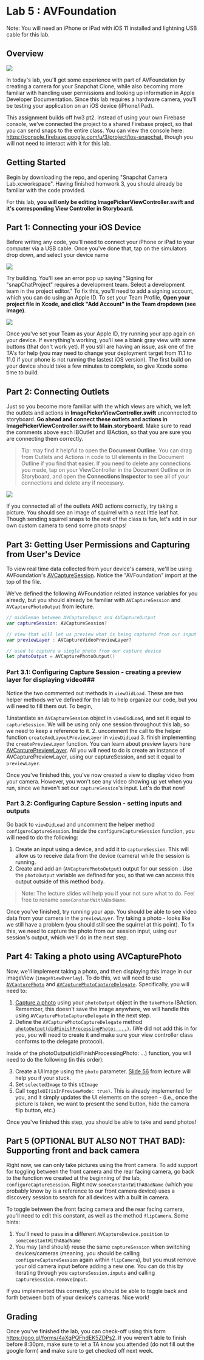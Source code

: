 # Lab 5 : AVFoundation #
Note: You will need an iPhone or iPad with iOS 11 installed and lightning USB cable for this lab.

## Overview ##

![](/README-images/camera-preview.gif)

In today's lab, you'll get some experience with part of AVFoundation by creating a camera for your Snapchat Clone, while also becoming more familiar with handling user permissions and looking up information in Apple Developer Documentation. Since this lab requires a hardware camera, you'll be testing your application on an iOS device (iPhone/iPad).

This assignment builds off hw3 pt2. Instead of using your own Firebase console, we've connected the project to a shared Firebase project, so that you can send snaps to the entire class. You can view the console here: https://console.firebase.google.com/u/3/project/ios-snapchat, though you will not need to interact with it for this lab. 

## Getting Started ##

Begin by downloading the repo, and opening "Snapchat Camera Lab.xcworkspace". Having finished homwork 3, you should already be familiar with the code provided. 

For this lab, **you will only be editing ImagePickerViewController.swift and it's corresponding View Controller in Storyboard.**

## Part 1: Connecting your iOS Device ##

Before writing any code, you'll need to connect your iPhone or iPad to your computer via a USB cable. Once you've done that, tap on the simulators drop down, and select your device name

![](/README-images/README-1.png)

Try building. You'll see an error pop up saying "Signing for "snapChatProject" requires a development team. Select a development team in the project editor." To fix this, you'll need to add a signing account, which you can do using an Apple ID. To set your Team Profile, **Open your project file in Xcode, and click "Add Account" in the Team dropdown (see image)**.

![](/README-images/README-2.png)

Once you've set your Team as your Apple ID, try running your app again on your device. If everything's working, you'll see a blank gray view with some buttons (that don't work yet). If you still are having an issue, ask one of the TA's for help (you may need to change your deployment target from 11.1 to 11.0 if your phone is not running the lastest iOS version). The first build on your device should take a few minutes to complete, so give Xcode some time to build.

## Part 2: Connecting Outlets ##
Just so you become more familiar with the which views are which, we left the outlets and actions in **ImagePickerViewController.swift** unconnected to storyboard. **Go ahead and connect these outlets and actions in ImagePickerViewController.swift to Main.storyboard**. Make sure to read the comments above each IBOutlet and IBAction, so that you are sure you are connecting them correctly.
 
 > Tip: may find it helpful to open the **Document Outline**. You can drag from Outlets and Actions in code to UI elements in the Document Outline if you find that easier. If you need to delete any connections you made, tap on your ViewController in the Document Outline or in Storyboard, and open the **Connections Inspector** to see all of your connections and delete any if necessary.
 
![](/README-images/README-3.png)

If you connected all of the outlets AND actions correctly, try taking a picture. You should see an image of squirrel with a neat little leaf hat. Though sending squirrel snaps to the rest of the class is fun, let's add in our own custom camera to send some photo snaps!

## Part 3: Getting User Permissions and Capturing from User's Device ##

To view real time data collected from your device's camera, we'll be using AVFoundation's [AVCaptureSession](https://developer.apple.com/reference/avfoundation/avcapturesession). Notice the "AVFoundation" import at the top of the file.

We've defined the following AVFoundation related instance variables for you already, but you should already be familiar with `AVCaptureSession` and `AVCapturePhotoOutput` from lecture. 

```swift
// middleman between AVCaptureInput and AVCaptureOutput
var captureSession: AVCaptureSession?

// view that will let us preview what is being captured from our input
var previewLayer : AVCaptureVideoPreviewLayer?

// used to capture a single photo from our capture device
let photoOutput = AVCapturePhotoOutput()
```
    
### Part 3.1: Configuring Capture Session - creating a preview layer for displaying video###

Notice the two commented out methods in `viewDidLoad`. These are two helper methods we've defined for the lab to help organize our code, but you will need to fill them out. To begin, 

 1.instantiate an `AVCaptureSession` object in `viewDidLoad`, and set it equal to `captureSession`. We will be using only one session throughout this lab, so we need to keep a reference to it. 
 2. uncomment the call to the helper function `createAndLayoutPreviewLayer` in `viewDidLoad`
 3. finish implementing the `createPreviewLayer` function. You can learn about preview layers here [AVCapturePreviewLayer](https://developer.apple.com/reference/avfoundation/avcapturepreviewlayer). All you will need to do is create an instance of AVCapturePreviewLayer, using our captureSession, and set it equal to  `previewLayer`.

Once you've finished this, you've now created a view to display video from your camera. However, you won't see any video showing up yet when you run, since we haven't set our `captureSession`'s input. Let's do that now!

### Part 3.2: Configuring Capture Session - setting inputs and outputs ###
Go back to `viewDidLoad` and uncomment the helper method `configureCaptureSession`. Inside the `configureCaptureSession` function, you will need to do the following:

 1. Create an input using a device, and add it to `captureSession`. This will allow us to receive data from the device (camera) while the session is running.
 2. Create and add an (`AVCapturePhotoOutput`) output for our session . Use the `photoOutput` variable we defined for you, so that we can access this output outside of this method body.
  
> Note: The lecture slides will help you if your not sure what to do. Feel free to rename `someConstantWithABadName`.
    
Once you've finished, try running your app. You should be able to see video data from your camera in the `previewLayer`. Try taking a photo - looks like we still have a problem (you should still see the squirrel at this point). To fix this, we need to capture the photo from our session input, using our session's output, which we'll do in the next step.

## Part 4: Taking a photo using AVCapturePhoto  ##
Now, we'll implement taking a photo, and then displaying this image in our imageView (`imageViewOverlay`). To do this, we will need to use [`AVCapturePhoto`](https://developer.apple.com/documentation/avfoundation/avcapturephoto) and [`AVCapturePhotoCaptureDelegate`](https://developer.apple.com/documentation/avfoundation/avcapturephotocapturedelegate). Specifically, you will need to:

 1. [Capture a photo](https://developer.apple.com/documentation/avfoundation/avcapturephotooutput/1648765-capturephoto) using your `photoOutput` object in the `takePhoto` IBAction. Remember, this doesn't save the image anywhere, we will handle this using `AVCapturePhotoCaptureDelegate` in the next step.
 2. Define the `AVCapturePhotoCaptureDelegate` method [`photoOutput(didFinishProcessingPhoto: ...)`](https://developer.apple.com/documentation/avfoundation/avcapturephotocapturedelegate/2873949-photooutput). (We did not add this in for you, you will need to create it and make sure your view controller class conforms to the delegate protocol).
    
Inside of the photoOutput(didFinishProcessingPhoto: ...) function, you will need to do the following (in this order):

 3. Create a UIImage using the `photo` parameter. [Slide 56](http://iosdecal.com/fall-2017-slides/lecture9.pdf#page=56) from lecture will help you if your stuck.
 4. Set `selectedImage` to this `UIImage`
 5. Call `toggleUI(isInPreviewMode: true)`. This is already implemented for you, and it simply updates the UI elements on the screen - (i.e., once the picture is taken, we want to present the send button, hide the camera flip button, etc.)

Once you've finished this step, you should be able to take and send photos! 

## Part 5 (OPTIONAL BUT ALSO NOT THAT BAD): Supporting front and back camera ## 
Right now, we can only take pictures using the front camera. To add support for toggling between the front camera and the rear facing camera, go back to the function we created at the beginning of the lab, `configureCaptureSession`. Right now `someConstantWithABadName` (which you probably know by is a reference to our front camera device) uses a discovery session to search for all devices with a built in camera. 

To toggle between the front facing camera and the rear facing camera, you'll need to edit this constant, as well as the method `flipCamera`. Some hints:

 1. You'll need to pass in a different `AVCaptureDevice.position` to `someConstantWithABadName`
 2. You may (and should) reuse the same `captureSession` when switching devices/cameras (meaning, you should be calling `configureCaptureSession` again within `flipCamera`), but you must remove your old camera input before adding a new one. You can do this by iterating through you `captureSession.inputs` and calling `captureSession.removeInput`.

If you implemented this correctly, you should be able to toggle back and forth between both of your device's cameras. Nice work!


## Grading ##
Once you've finished the lab, you can check-off using this form https://goo.gl/forms/4aXgPQFhdEK5ZDPs2. If you weren't able to finish before 8:30pm, make sure to let a TA know you attended (do not fill out the google form) **and** make sure to get checked off next week.
